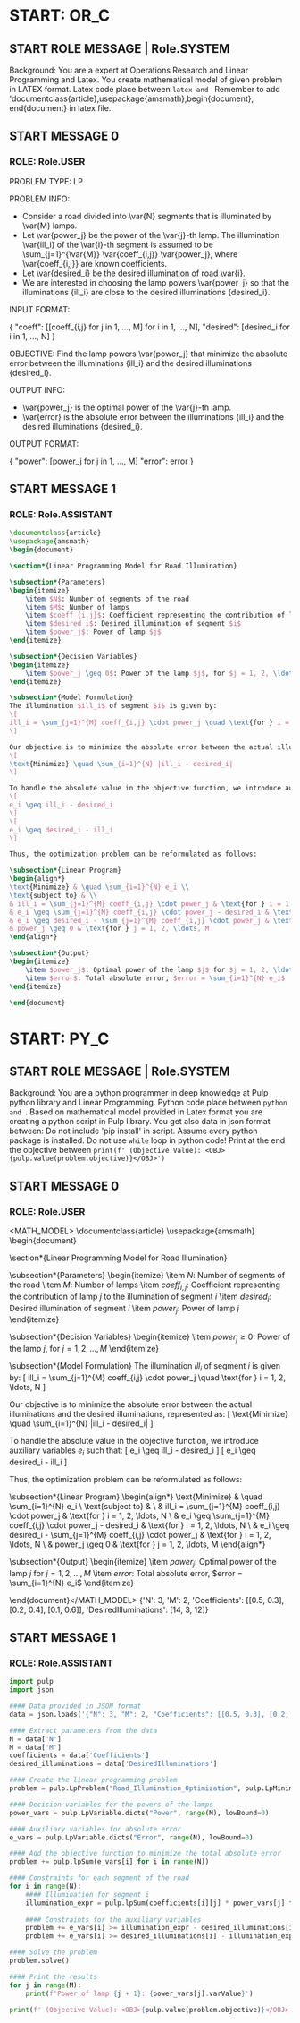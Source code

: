 # START: OR_C 
## START ROLE MESSAGE | Role.SYSTEM 
Background: You are a expert at Operations Research and Linear Programming and Latex. You create mathematical model of given problem in LATEX format. Latex code place between ```latex and ``` Remember to add 'documentclass{article},usepackage{amsmath},begin{document}, end{document} in latex file. 
## START MESSAGE 0 
### ROLE: Role.USER
<DESCRIPTION>
PROBLEM TYPE: LP

PROBLEM INFO: 

- Consider a road divided into \var{N} segments that is illuminated by \var{M} lamps.
- Let \var{power_j} be the power of the \var{j}-th lamp. The illumination \var{ill_i} of the \var{i}-th segment is assumed to be \sum_{j=1}^{\var{M}} \var{coeff_{i,j}} \var{power_j}, where \var{coeff_{i,j}} are known coefficients.
- Let \var{desired_i} be the desired illumination of road \var{i}. 
- We are interested in choosing the lamp powers \var{power_j} so that the illuminations {ill_i} are close to the desired illuminations {desired_i}. 

INPUT FORMAT: 

{
    "coeff": [[coeff_{i,j} for j in 1, ..., M] for i in 1, ..., N],
    "desired": [desired_i for i in 1, ..., N]
}

OBJECTIVE: Find the lamp powers \var{power_j} that minimize the absolute error between the illuminations {ill_i} and the desired illuminations {desired_i}.

OUTPUT INFO:

- \var{power_j} is the optimal power of the \var{j}-th lamp.
- \var{error} is the absolute error between the illuminations {ill_i} and the desired illuminations {desired_i}.

OUTPUT FORMAT:

{
    "power": [power_j for j in 1, ..., M]
    "error": error
}
</DESCRIPTION>


## START MESSAGE 1 
### ROLE: Role.ASSISTANT
```latex
\documentclass{article}
\usepackage{amsmath}
\begin{document}

\section*{Linear Programming Model for Road Illumination}

\subsection*{Parameters}
\begin{itemize}
    \item $N$: Number of segments of the road
    \item $M$: Number of lamps
    \item $coeff_{i,j}$: Coefficient representing the contribution of lamp $j$ to the illumination of segment $i$
    \item $desired_i$: Desired illumination of segment $i$
    \item $power_j$: Power of lamp $j$
\end{itemize}

\subsection*{Decision Variables}
\begin{itemize}
    \item $power_j \geq 0$: Power of the lamp $j$, for $j = 1, 2, \ldots, M$
\end{itemize}

\subsection*{Model Formulation}
The illumination $ill_i$ of segment $i$ is given by:
\[
ill_i = \sum_{j=1}^{M} coeff_{i,j} \cdot power_j \quad \text{for } i = 1, 2, \ldots, N
\]

Our objective is to minimize the absolute error between the actual illuminations and the desired illuminations, represented as:
\[
\text{Minimize} \quad \sum_{i=1}^{N} |ill_i - desired_i|
\]

To handle the absolute value in the objective function, we introduce auxiliary variables $e_i$ such that:
\[
e_i \geq ill_i - desired_i
\]
\[
e_i \geq desired_i - ill_i
\]

Thus, the optimization problem can be reformulated as follows:

\subsection*{Linear Program}
\begin{align*}
\text{Minimize} & \quad \sum_{i=1}^{N} e_i \\
\text{subject to} & \\
& ill_i = \sum_{j=1}^{M} coeff_{i,j} \cdot power_j & \text{for } i = 1, 2, \ldots, N \\
& e_i \geq \sum_{j=1}^{M} coeff_{i,j} \cdot power_j - desired_i & \text{for } i = 1, 2, \ldots, N \\
& e_i \geq desired_i - \sum_{j=1}^{M} coeff_{i,j} \cdot power_j & \text{for } i = 1, 2, \ldots, N \\
& power_j \geq 0 & \text{for } j = 1, 2, \ldots, M
\end{align*}

\subsection*{Output}
\begin{itemize}
    \item $power_j$: Optimal power of the lamp $j$ for $j = 1, 2, \ldots, M$
    \item $error$: Total absolute error, $error = \sum_{i=1}^{N} e_i$
\end{itemize}

\end{document}
```

# START: PY_C 
## START ROLE MESSAGE | Role.SYSTEM 
Background: You are a python programmer in deep knowledge at Pulp python library and Linear Programming. Python code place between ```python and ```. Based on mathematical model provided in Latex format you are creating a python script in Pulp library. You get also data in json format between: <DATA></DATA> Do not include 'pip install' in script. Assume every python package is installed. Do not use `while` loop in python code! Print at the end the objective between <OBJ></OBJ> `print(f' (Objective Value): <OBJ>{pulp.value(problem.objective)}</OBJ>')` 
## START MESSAGE 0 
### ROLE: Role.USER
<MATH_MODEL>
\documentclass{article}
\usepackage{amsmath}
\begin{document}

\section*{Linear Programming Model for Road Illumination}

\subsection*{Parameters}
\begin{itemize}
    \item $N$: Number of segments of the road
    \item $M$: Number of lamps
    \item $coeff_{i,j}$: Coefficient representing the contribution of lamp $j$ to the illumination of segment $i$
    \item $desired_i$: Desired illumination of segment $i$
    \item $power_j$: Power of lamp $j$
\end{itemize}

\subsection*{Decision Variables}
\begin{itemize}
    \item $power_j \geq 0$: Power of the lamp $j$, for $j = 1, 2, \ldots, M$
\end{itemize}

\subsection*{Model Formulation}
The illumination $ill_i$ of segment $i$ is given by:
\[
ill_i = \sum_{j=1}^{M} coeff_{i,j} \cdot power_j \quad \text{for } i = 1, 2, \ldots, N
\]

Our objective is to minimize the absolute error between the actual illuminations and the desired illuminations, represented as:
\[
\text{Minimize} \quad \sum_{i=1}^{N} |ill_i - desired_i|
\]

To handle the absolute value in the objective function, we introduce auxiliary variables $e_i$ such that:
\[
e_i \geq ill_i - desired_i
\]
\[
e_i \geq desired_i - ill_i
\]

Thus, the optimization problem can be reformulated as follows:

\subsection*{Linear Program}
\begin{align*}
\text{Minimize} & \quad \sum_{i=1}^{N} e_i \\
\text{subject to} & \\
& ill_i = \sum_{j=1}^{M} coeff_{i,j} \cdot power_j & \text{for } i = 1, 2, \ldots, N \\
& e_i \geq \sum_{j=1}^{M} coeff_{i,j} \cdot power_j - desired_i & \text{for } i = 1, 2, \ldots, N \\
& e_i \geq desired_i - \sum_{j=1}^{M} coeff_{i,j} \cdot power_j & \text{for } i = 1, 2, \ldots, N \\
& power_j \geq 0 & \text{for } j = 1, 2, \ldots, M
\end{align*}

\subsection*{Output}
\begin{itemize}
    \item $power_j$: Optimal power of the lamp $j$ for $j = 1, 2, \ldots, M$
    \item $error$: Total absolute error, $error = \sum_{i=1}^{N} e_i$
\end{itemize}

\end{document}</MATH_MODEL>
<DATA>
{'N': 3, 'M': 2, 'Coefficients': [[0.5, 0.3], [0.2, 0.4], [0.1, 0.6]], 'DesiredIlluminations': [14, 3, 12]}</DATA>


## START MESSAGE 1 
### ROLE: Role.ASSISTANT
```python
import pulp
import json

#### Data provided in JSON format
data = json.loads('{"N": 3, "M": 2, "Coefficients": [[0.5, 0.3], [0.2, 0.4], [0.1, 0.6]], "DesiredIlluminations": [14, 3, 12]}')

#### Extract parameters from the data
N = data['N']
M = data['M']
coefficients = data['Coefficients']
desired_illuminations = data['DesiredIlluminations']

#### Create the linear programming problem
problem = pulp.LpProblem("Road_Illumination_Optimization", pulp.LpMinimize)

#### Decision variables for the powers of the lamps
power_vars = pulp.LpVariable.dicts("Power", range(M), lowBound=0)

#### Auxiliary variables for absolute error
e_vars = pulp.LpVariable.dicts("Error", range(N), lowBound=0)

#### Add the objective function to minimize the total absolute error
problem += pulp.lpSum(e_vars[i] for i in range(N))

#### Constraints for each segment of the road
for i in range(N):
    #### Illumination for segment i
    illumination_expr = pulp.lpSum(coefficients[i][j] * power_vars[j] for j in range(M))
    
    #### Constraints for the auxiliary variables
    problem += e_vars[i] >= illumination_expr - desired_illuminations[i]
    problem += e_vars[i] >= desired_illuminations[i] - illumination_expr

#### Solve the problem
problem.solve()

#### Print the results
for j in range(M):
    print(f'Power of lamp {j + 1}: {power_vars[j].varValue}')

print(f' (Objective Value): <OBJ>{pulp.value(problem.objective)}</OBJ>')
```

